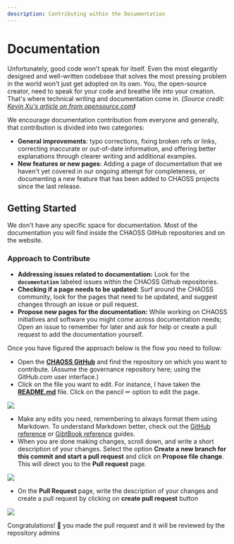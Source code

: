 ```yaml
---
description: Contributing within the Documentation
---
```


# Documentation

Unfortunately, good code won't speak for itself. Even the most elegantly designed and well-written codebase that solves the most pressing problem in the world won't just get adopted on its own. You, the open-source creator, need to speak for your code and breathe life into your creation. That's where technical writing and documentation come in. \(_Source credit:_ [_Kevin Xu's article on from opensource.com_](https://opensource.com/article/20/3/documentation)_**\)**_

We encourage documentation contribution from everyone and generally, that contribution is divided into two categories:

* **General improvements**: typo corrections, fixing broken refs or links, correcting inaccurate or out-of-date information, and offering better explanations through clearer writing and additional examples.
* **New features or new pages**: Adding a page of documentation that we haven't yet covered in our ongoing attempt for completeness, or documenting a new feature that has been added to CHAOSS projects since the last release.

## Getting Started

We don't have any specific space for documentation. Most of the documentation you will find inside the CHAOSS GitHub repositories and on the website.

### Approach to Contribute

* **Addressing issues related to documentation:** Look for the **`documentation`** labeled issues within the CHAOSS Github repositories.
* **Checking if a page needs to be updated:** Surf around the CHAOSS community, look for the pages that need to be updated, and suggest changes through an issue or pull request.
* **Propose new pages for the documentation:** While working on CHAOSS  initiatives and software you might come across documentation needs; Open an issue to remember for later and ask for help or create a pull request to add the documentation yourself.

Once you have figured the approach below is the flow you need to follow:

* Open the [**CHAOSS GitHub**](https://github.com/chaoss) and find the repository on which you want to contribute. \(Assume the governance repository here; using the GitHub.com user interface.\)
* Click on the file you want to edit. For instance, I have taken the [**README.md**](https://github.com/chaoss/governance/blob/master/README.md) file. Click on the pencil ✏ option to edit the page.

![](../../.gitbook/assets/2%20%281%29.png)

* Make any edits you need, remembering to always format them using Markdown. To understand Markdown better, check out the [GitHub reference](https://docs.github.com/en/free-pro-team@latest/github/writing-on-github/basic-writing-and-formatting-syntax) or [GibtBook reference](https://docs.gitbook.com/content-editing/markdown) guides.
* When you are done making changes, scroll down, and write a short description of your changes. Select the option **Create a new branch for this commit and start a pull request** and click on **Propose file change**. This will direct you to the **Pull request** page.

![](../../.gitbook/assets/22.png)

* On the **Pull Request** page, write the description of your changes and create a pull request by clicking on **create pull request** button

![](../../.gitbook/assets/222.png)

Congratulations! 🎉 you made the pull request and it will be reviewed by the repository admins


